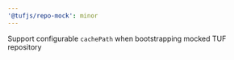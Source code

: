 ```yaml
---
'@tufjs/repo-mock': minor
---
```


Support configurable `cachePath` when bootstrapping mocked TUF repository
